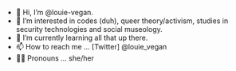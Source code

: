 - 👋   Hi, I’m @louie-vegan. 
- 👀   I’m interested in codes (duh), queer theory/activism, studies in security technologies and social museology.
- 🌱   I’m currently learning all that up there.
- 📫   How to reach me ... [Twitter] @louie_vegan
- 🏳️‍⚧️  Pronouns ... she/her

<!---
louie-vegan/louie-vegan is a ✨ special ✨ repository because its `README.md` (this file) appears on your GitHub profile.
You can click the Preview link to take a look at your changes.
--->
